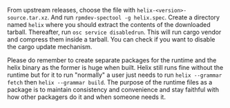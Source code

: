 From upstream releases, choose the file with `helix-<version>-source.tar.xz`.
And run `rpmdev-spectool -g helix.spec`. Create a directory named `helix` where
you should extract the contents of the downloaded tarball. Thereafter, run
`osc service disabledrun`. This will run cargo vendor and compress them inside
a tarball. You can check if you want to disable the cargo update mechanism.

Please do remember to create separate packages for the runtime and the helix 
binary as the former is huge when built. Helix still runs fine without 
the runtime but for it to run "normally" a user just needs to run 
`helix --grammar fetch` then `helix --grammar build`. The purpose of the 
runtime files as a package is to maintain consistency and convenience 
and stay faithful with how other packagers do it and when someone needs it.

